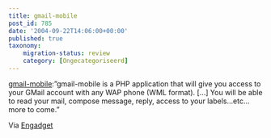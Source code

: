 ```yaml
---
title: gmail-mobile
post_id: 785
date: '2004-09-22T14:06:00+00:00'
published: true
taxonomy:
    migration-status: review
    category: [Ongecategoriseerd]
---
```

[gmail-mobile](https://web.archive.org/web/20050207105915/http://sourceforge.net/projects/gmail-mobile/):”gmail-mobile is a PHP application that will give you access to your GMail account with any WAP phone (WML format). […] You will be able to read your mail, compose message, reply, access to your labels…etc…more to come.”

Via [Engadget](https://web.archive.org/web/20050207105915/http://www.engadget.com/entry/3633953427552507/)